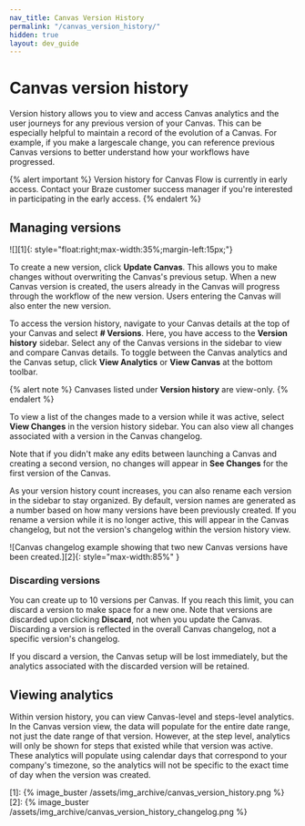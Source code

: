 ```yaml
---
nav_title: Canvas Version History
permalink: "/canvas_version_history/"
hidden: true
layout: dev_guide
---
```


# Canvas version history

Version history allows you to view and access Canvas analytics and the user journeys for any previous version of your Canvas. This can be especially helpful to maintain a record of the evolution of a Canvas. For example, if you make a largescale change, you can reference previous Canvas versions to better understand how your workflows have progressed.

{% alert important %}
Version history for Canvas Flow is currently in early access. Contact your Braze customer success manager if you're interested in participating in the early access.
{% endalert %}

## Managing versions

![][1]{: style="float:right;max-width:35%;margin-left:15px;"}

To create a new version, click **Update Canvas**. This allows you to make changes without overwriting the Canvas's previous setup. When a new Canvas version is created, the users already in the Canvas will progress through the workflow of the new version. Users entering the Canvas will also enter the new version. 

To access the version history, navigate to your Canvas details at the top of your Canvas and select **# Versions**. Here, you have access to the **Version history** sidebar. Select any of the Canvas versions in the sidebar to view and compare Canvas details. To toggle between the Canvas analytics and the Canvas setup, click **View Analytics** or **View Canvas** at the bottom toolbar.

{% alert note %}
Canvases listed under **Version history** are view-only.
{% endalert %}

To view a list of the changes made to a version while it was active, select **View Changes** in the version history sidebar. You can also view all changes associated with a version in the Canvas changelog. 

Note that if you didn't make any edits between launching a Canvas and creating a second version, no changes will appear in **See Changes** for the first version of the Canvas.

As your version history count increases, you can also rename each version in the sidebar to stay organized. By default, version names are generated as a number based on how many versions have been previously created. If you rename a version while it is no longer active, this will appear in the Canvas changelog, but not the version's changelog within the version history view.

![Canvas changelog example showing that two new Canvas versions have been created.][2]{: style="max-width:85%" }

### Discarding versions

You can create up to 10 versions per Canvas. If you reach this limit, you can discard a version to make space for a new one. Note that versions are discarded upon clicking **Discard**, not when you update the Canvas. Discarding a version is reflected in the overall Canvas changelog, not a specific version's changelog.

If you discard a version, the Canvas setup will be lost immediately, but the analytics associated with the discarded version will be retained. 

## Viewing analytics

Within version history, you can view Canvas-level and steps-level analytics. In the Canvas version view, the data will populate for the entire date range, not just the date range of that version. However, at the step level, analytics will only be shown for steps that existed while that version was active. These analytics will populate using calendar days that correspond to your company's timezone, so the analytics will not be specific to the exact time of day when the version was created.

[1]: {% image_buster /assets/img_archive/canvas_version_history.png %} 
[2]: {% image_buster /assets/img_archive/canvas_version_history_changelog.png %}